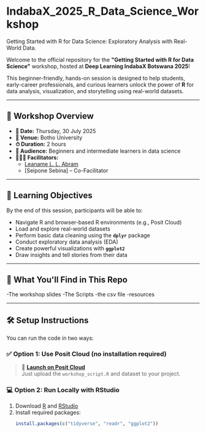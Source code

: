 # IndabaX_2025_R_Data_Science_Workshop
Getting Started with R for Data Science: Exploratory Analysis with Real-World Data.

Welcome to the official repository for the **"Getting Started with R for Data Science"** workshop, hosted at **Deep Learning IndabaX Botswana 2025**!

This beginner-friendly, hands-on session is designed to help students, early-career professionals, and curious learners unlock the power of **R** for data analysis, visualization, and storytelling using real-world datasets.

---
## 🚀 Workshop Overview

- **📅 Date:** Thursday, 30 July 2025  
- **📍 Venue:** Botho University  
- **⏱ Duration:** 2 hours  
- **👥 Audience:** Beginners and intermediate learners in data science  
- **🧑🏽‍🏫 Facilitators:**  
  - [Leaname L. L. Abram](mailto:abramlea5@gmail.com)
  - [Seipone Sebina] – Co-Facilitator  

---

## 🎯 Learning Objectives

By the end of this session, participants will be able to:
- Navigate R and browser-based R environments (e.g., Posit Cloud)
- Load and explore real-world datasets
- Perform basic data cleaning using the **`dplyr`** package
- Conduct exploratory data analysis (EDA)
- Create powerful visualizations with **`ggplot2`**
- Draw insights and tell stories from their data

---

## 🧩 What You'll Find in This Repo
-The workshop slides
-The Scripts
-the csv file
-resources 

---
## 🛠 Setup Instructions

You can run the code in two ways:

### ✅ Option 1: Use Posit Cloud (no installation required)

> 🔗 **[Launch on Posit Cloud](https://posit.cloud/)**  
Just upload the `workshop_script.R` and dataset to your project.

### 💻 Option 2: Run Locally with RStudio

1. Download [R](https://cran.r-project.org/) and [RStudio](https://posit.co/download/rstudio-desktop/)
2. Install required packages:
   ```r
   install.packages(c("tidyverse", "readr", "ggplot2"))
